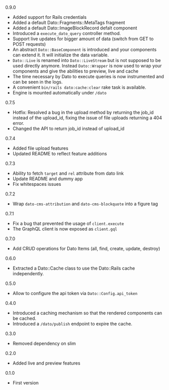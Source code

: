 0.9.0

* Added support for Rails credentials
* Added a default Dato::Fragments::MetaTags fragment
* Added a default Dato::ImageBlockRecord defalt component
* Introduced a `execute_dato_query` controller method.
* Support live updates for bigger amount of data (switch from GET to POST requests)
* An abstract `Dato::BaseComponent` is introduced and your components can extend it. It will initialize the data
  variable.
* `Dato::Live` is renamed into `Dato::LiveStream` but is not supposed to be used directly anymore. Instead
  `Dato::Wrapper` is now used to wrap your components and give the abilities to preview, live and cache
*  The time necessary by Dato to execute queries is now instrumented and can be seen in the logs.
*  A convenient `bin/rails dato:cache:clear` rake task is available.
*  Engine is mounted automatically under `/dato`

0.7.5

* Hotfix: Resolved a bug in the upload method by returning the job_id
  instead of the upload_id, fixing the issue of file uploads returning a 404 error.
* Changed the API to return job_id instead of upload_id

0.7.4

* Added file upload features
* Updated README to reflect feature additions

0.7.3

* Ability to fetch `target` and `rel` attribute from dato link
* Update README and dummy app
* Fix whitespaces issues

0.7.2

* Wrap `dato-cms-attribution` and `dato-cms-blockquote` into a figure tag

0.7.1

* Fix a bug that prevented the usage of `client.execute`
* The GraphQL client is now exposed as `client.gql`

0.7.0

* Add CRUD operations for Dato Items (all, find, create, update, destroy)

0.6.0

* Extracted a Dato::Cache class to use the Dato::Rails cache independently.

0.5.0

* Allow to configure the api token via `Dato::Config.api_token`

0.4.0

* Introduced a caching mechanism so that the rendered components can be cached.
* Introduced a `/dato/publish` endpoint to expire the cache.

0.3.0

* Removed dependency on slim

0.2.0

* Added live and preview features

0.1.0

* First version
